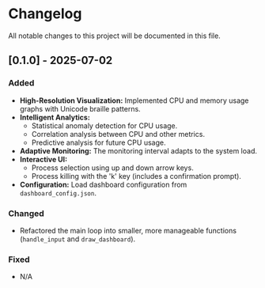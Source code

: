 # Changelog

All notable changes to this project will be documented in this file.

## [0.1.0] - 2025-07-02

### Added

- **High-Resolution Visualization:** Implemented CPU and memory usage graphs with Unicode braille patterns.
- **Intelligent Analytics:**
    - Statistical anomaly detection for CPU usage.
    - Correlation analysis between CPU and other metrics.
    - Predictive analysis for future CPU usage.
- **Adaptive Monitoring:** The monitoring interval adapts to the system load.
- **Interactive UI:**
    - Process selection using up and down arrow keys.
    - Process killing with the 'k' key (includes a confirmation prompt).
- **Configuration:** Load dashboard configuration from `dashboard_config.json`.

### Changed

- Refactored the main loop into smaller, more manageable functions (`handle_input` and `draw_dashboard`).

### Fixed

- N/A
